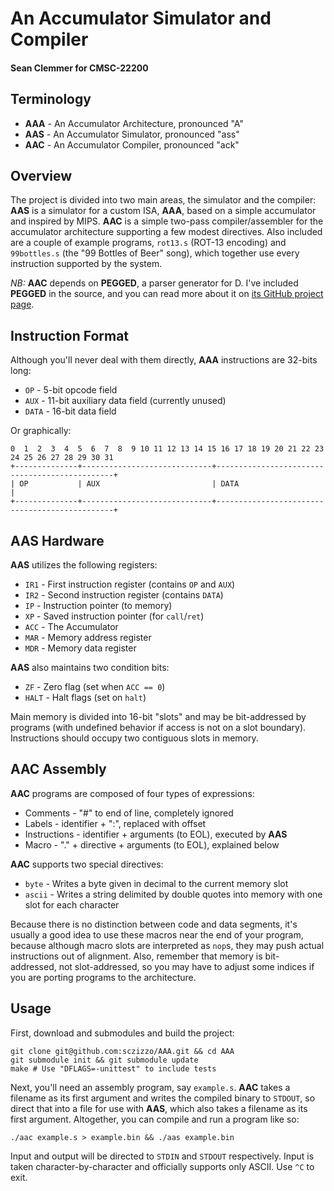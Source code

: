 # An Accumulator Simulator and Compiler
#### Sean Clemmer for CMSC-22200

## Terminology

- **AAA** - An Accumulator Architecture, pronounced "A"
- **AAS** - An Accumulator Simulator, pronounced "ass"
- **AAC** - An Accumulator Compiler, pronounced "ack"

## Overview

The project is divided into two main areas, the simulator and the compiler: **AAS**  is a simulator for a custom ISA, **AAA**, based on a simple accumulator and inspired by MIPS. **AAC** is a simple two-pass compiler/assembler for the accumulator architecture supporting a few modest directives. Also included are a couple of example programs, `rot13.s` (ROT-13 encoding) and `99bottles.s` (the "99 Bottles of Beer" song), which together use every instruction supported by the system.

_NB:_ **AAC** depends on **PEGGED**, a parser generator for D. I've included **PEGGED** in the source, and you can read more about it on [its GitHub project page](https://github.com/PhilippeSigaud/Pegged).

## Instruction Format

Although you'll never deal with them directly, **AAA** instructions are 32-bits long:

- `OP` - 5-bit  opcode field
- `AUX` - 11-bit auxiliary data field (currently unused)
- `DATA` - 16-bit data field

Or graphically:

    0  1  2  3  4  5  6  7  8  9 10 11 12 13 14 15 16 17 18 19 20 21 22 23 24 25 26 27 28 29 30 31
    +--------------+-----------------------------+-----------------------------------------------+
    | OP           | AUX                         | DATA                                          |
    +--------------+-----------------------------+-----------------------------------------------+

## **AAS** Hardware

**AAS** utilizes the following registers:

- `IR1` - First instruction register (contains `OP` and `AUX`)
- `IR2` - Second instruction register (contains `DATA`)
- `IP` - Instruction pointer (to memory)
- `XP` - Saved instruction pointer (for `call`/`ret`)
- `ACC` - The Accumulator
- `MAR` - Memory address register
- `MDR` - Memory data register

**AAS** also maintains two condition bits:

- `ZF` - Zero flag (set when `ACC == 0`)
- `HALT` - Halt flags (set on `halt`)

Main memory is divided into 16-bit "slots" and may be bit-addressed by programs (with undefined behavior if access is not on a slot boundary). Instructions should occupy two contiguous slots in memory.

## **AAC** Assembly

**AAC** programs are composed of four types of expressions:

- Comments - "#" to end of line, completely ignored
- Labels - identifier + ":", replaced with offset
- Instructions - identifier + arguments (to EOL), executed by **AAS**
- Macro - "." + directive + arguments (to EOL), explained below

**AAC** supports two special directives:

- `byte` - Writes a byte given in decimal to the current memory slot
- `ascii` - Writes a string delimited by double quotes into memory with one slot for each character

Because there is no distinction between code and data segments, it's usually a good idea to use these macros near the end of your program, because although macro slots are interpreted as `nop`s, they may push actual instructions out of alignment. Also, remember that memory is bit-addressed, not slot-addressed, so you may have to adjust some indices if you are porting programs to the architecture.

## Usage

First, download and submodules and build the project:

    git clone git@github.com:sczizzo/AAA.git && cd AAA
    git submodule init && git submodule update
    make # Use "DFLAGS=-unittest" to include tests

Next, you'll need an assembly program, say `example.s`. **AAC** takes a filename as its first argument and writes the compiled binary to `STDOUT`, so direct that into a file for use with **AAS**, which also takes a filename as its first argument. Altogether, you can compile and run a program like so:

    ./aac example.s > example.bin && ./aas example.bin

Input and output will be directed to `STDIN` and `STDOUT` respectively. Input is taken character-by-character and officially supports only ASCII. Use `^C` to exit.